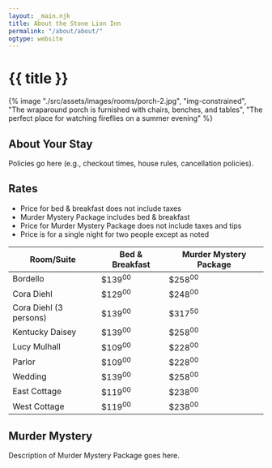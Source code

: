 ```yaml
---
layout: _main.njk
title: About the Stone Lion Inn
permalink: "/about/about/"
ogtype: website
---
```


<!-- markdownlint-disable MD025 -->
# {{ title }}
<!-- markdownlint-enable MD025 -->

<sli-dialog-img>

  {% image "./src/assets/images/rooms/porch-2.jpg", "img-constrained", "The wraparound porch is furnished with chairs, benches, and tables", "The perfect place for watching fireflies on a summer evening" %}

</sli-dialog-img>

## About Your Stay

Policies go here (e.g., checkout times, house rules, cancellation policies).

## Rates

* Price for bed & breakfast does not include taxes
* Murder Mystery Package includes bed & breakfast
* Price for Murder Mystery Package does not include taxes and tips
* Price is for a single night for two people except as noted

<div id="table-prices">

| Room/Suite | Bed & Breakfast | Murder Mystery Package |
|---|---|---|
| Bordello | $139<sup>00</sup> | $258<sup>00</sup> |
| Cora Diehl |$129<sup>00</sup> |$248<sup>00</sup> |
| Cora Diehl (3 persons) |$139<sup>00</sup> |$317<sup>50</sup> |
| Kentucky Daisey |$139<sup>00</sup> |$258<sup>00</sup> |
| Lucy Mulhall |$109<sup>00</sup> |$228<sup>00</sup> |
| Parlor |$109<sup>00</sup> |$228<sup>00</sup> |
| Wedding |$139<sup>00</sup> |$258<sup>00</sup> |
| East Cottage |$119<sup>00</sup> |$238<sup>00</sup> |
| West Cottage |$119<sup>00</sup> |$238<sup>00</sup> |

</div>

## Murder Mystery

Description of Murder Mystery Package goes here.

